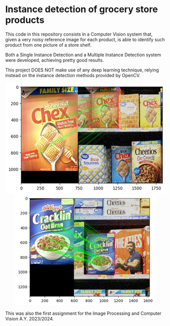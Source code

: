 # Instance detection of grocery store products
This code in this repository consists in a Computer Vision system that, given a very noisy reference image for each product, is able to identify such product from one picture of a store shelf.

Both a Single Instance Detection and a Multiple Instance Detection system were developed, achieving pretty good results.

This project DOES NOT make use of any deep learning technique, relying instead on the instance detection methods provided by OpenCV.

<p align="center">
  <img src="res/image2.png" height="350">
  <img src="res/image.png" height="350">
</p>

This was also the first assignment for the Image Processing and Computer Vision A.Y. 2023/2024.
